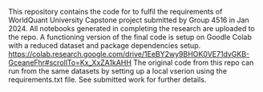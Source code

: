 This repository contains the code for to fulfil the requirements of WorldQuant University Capstone project submitted by Group 4516 in Jan 2024.
All notebooks generated in completing the research are uploaded to the repo. A functioning version of the final code is setup on Goodle Colab with a reduced dataset and package dependencies setup.
https://colab.research.google.com/drive/1EeBY2wy9BHOK0VE71dvGKB-GceaneFhr#scrollTo=Kx_XxZA1kAHH
The original code from this repo can run from the same datasets by setting up a local vserion using the requirements.txt file.
See submitted work for further details.
